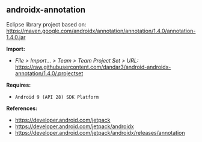 ## androidx-annotation

Eclipse library project based on:<br/>
https://maven.google.com/androidx/annotation/annotation/1.4.0/annotation-1.4.0.jar

**Import:**
- _File > Import... > Team > Team Project Set > URL:_<br/>
  https://raw.githubusercontent.com/dandar3/android-androidx-annotation/1.4.0/.projectset

**Requires:**
- `Android 9 (API 28) SDK Platform`

**References:**
- https://developer.android.com/jetpack
- https://developer.android.com/jetpack/androidx
- https://developer.android.com/jetpack/androidx/releases/annotation